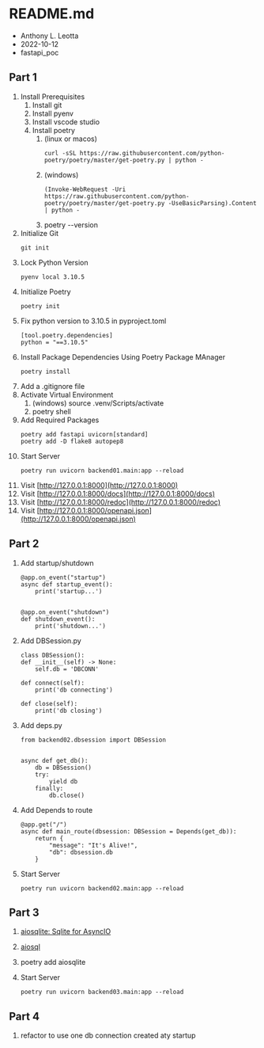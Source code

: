 # README.md

- Anthony L. Leotta
- 2022-10-12
- fastapi_poc

## Part 1

1. Install Prerequisites
    1. Install git
    1. Install pyenv
    1. Install vscode studio
    1. Install poetry
        1. (linux or macos)
            ```
            curl -sSL https://raw.githubusercontent.com/python-poetry/poetry/master/get-poetry.py | python -
            ```
        1. (windows)
            ```
            (Invoke-WebRequest -Uri https://raw.githubusercontent.com/python-poetry/poetry/master/get-poetry.py -UseBasicParsing).Content | python -
            ```
        1. poetry --version
1. Initialize Git
    ```
    git init
    ```
1. Lock Python Version
    ```
    pyenv local 3.10.5
    ```
1. Initialize Poetry
    ```
    poetry init
    ```
1. Fix python version to 3.10.5 in pyproject.toml
    ```
    [tool.poetry.dependencies]
    python = "==3.10.5"
    ```
1. Install Package Dependencies Using Poetry Package MAnager
    ```
    poetry install
    ```
1. Add a .gitignore file
1. Activate Virtual Environment
    1. (windows) source .venv/Scripts/activate
    1. poetry shell
1. Add Required Packages
    ```
    poetry add fastapi uvicorn[standard]
    poetry add -D flake8 autopep8
    ```
1. Start Server
    ```
    poetry run uvicorn backend01.main:app --reload
    ```
1. Visit [http://127.0.0.1:8000](http://127.0.0.1:8000)
1. Visit [http://127.0.0.1:8000/docs](http://127.0.0.1:8000/docs)
1. Visit [http://127.0.0.1:8000/redoc](http://127.0.0.1:8000/redoc)
1. Visit [http://127.0.0.1:8000/openapi.json](http://127.0.0.1:8000/openapi.json)

## Part 2

1. Add startup/shutdown
    ```
    @app.on_event("startup")
    async def startup_event():
        print('startup...')


    @app.on_event("shutdown")
    def shutdown_event():
        print('shutdown...')
    ```
1. Add DBSession.py
    ```
    class DBSession():
    def __init__(self) -> None:
        self.db = 'DBCONN'

    def connect(self):
        print('db connecting')

    def close(self):
        print('db closing')
    ```
1. Add deps.py
    ```
    from backend02.dbsession import DBSession


    async def get_db():
        db = DBSession()
        try:
            yield db
        finally:
            db.close()
    ```
1. Add Depends to route
    ```
    @app.get("/")
    async def main_route(dbsession: DBSession = Depends(get_db)):
        return {
            "message": "It's Alive!",
            "db": dbsession.db
        }
    ```

1. Start Server
    ```
    poetry run uvicorn backend02.main:app --reload
    ```

## Part 3

1. [aiosqlite: Sqlite for AsyncIO](https://github.com/omnilib/aiosqlite)
1. [aiosql](https://github.com/nackjicholson/aiosql)
1. poetry add aiosqlite


1. Start Server
    ```
    poetry run uvicorn backend03.main:app --reload
    ```

## Part 4

1. refactor to use one db connection created aty startup